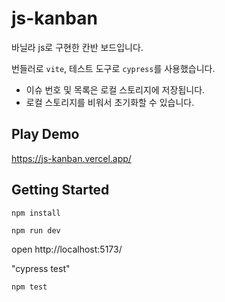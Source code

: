 # js-kanban

바닐라 js로 구현한 칸반 보드입니다.

번들러로 `vite`, 테스트 도구로 `cypress`를 사용했습니다.

- 이슈 번호 및 목록은 로컬 스토리지에 저장됩니다.
- 로컬 스토리지를 비워서 초기화할 수 있습니다.

## Play Demo

https://js-kanban.vercel.app/

## Getting Started

`npm install`

`npm run dev`

open http://localhost:5173/

"cypress test"

`npm test`
